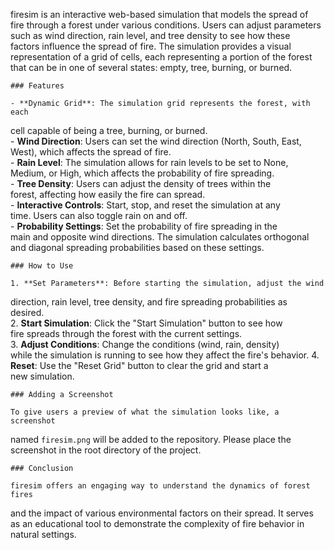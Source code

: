    firesim is an interactive web-based simulation that models the spread of  
  fire through a forest under various conditions. Users can adjust parameters 
  such as wind direction, rain level, and tree density to see how these       
  factors influence the spread of fire. The simulation provides a visual      
  representation of a grid of cells, each representing a portion of the forest
  that can be in one of several states: empty, tree, burning, or burned.      
                                                                              
    ### Features                                                              
                                                                              
    - **Dynamic Grid**: The simulation grid represents the forest, with each  
  cell capable of being a tree, burning, or burned.                           
    - **Wind Direction**: Users can set the wind direction (North, South, East,
  West), which affects the spread of fire.                                    
    - **Rain Level**: The simulation allows for rain levels to be set to None,
  Medium, or High, which affects the probability of fire spreading.           
    - **Tree Density**: Users can adjust the density of trees within the      
  forest, affecting how easily the fire can spread.                           
    - **Interactive Controls**: Start, stop, and reset the simulation at any  
  time. Users can also toggle rain on and off.                                
    - **Probability Settings**: Set the probability of fire spreading in the  
  main and opposite wind directions. The simulation calculates orthogonal and 
  diagonal spreading probabilities based on these settings.                   
                                                                              
    ### How to Use                                                            
                                                                              
    1. **Set Parameters**: Before starting the simulation, adjust the wind    
  direction, rain level, tree density, and fire spreading probabilities as    
  desired.                                                                    
    2. **Start Simulation**: Click the "Start Simulation" button to see how   
  fire spreads through the forest with the current settings.                  
    3. **Adjust Conditions**: Change the conditions (wind, rain, density)     
  while the simulation is running to see how they affect the fire's behavior. 
    4. **Reset**: Use the "Reset Grid" button to clear the grid and start a   
  new simulation.                                                             
                                                                              
    ### Adding a Screenshot                                                   
                                                                              
    To give users a preview of what the simulation looks like, a screenshot   
  named `firesim.png` will be added to the repository. Please place the       
  screenshot in the root directory of the project.                            
                                                                              
    ### Conclusion                                                            
                                                                              
    firesim offers an engaging way to understand the dynamics of forest fires 
  and the impact of various environmental factors on their spread. It serves  
  as an educational tool to demonstrate the complexity of fire behavior in    
  natural settings.                                                           
                                     
